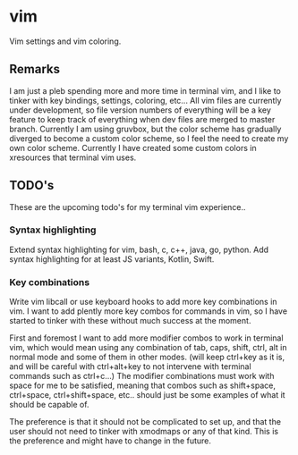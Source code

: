 # vim
Vim settings and vim coloring.

## Remarks
I am just a pleb spending more and more time in terminal vim, and I like to tinker with key bindings, settings, coloring, etc...
All vim files are currently under development, so file version numbers of everything will be a key feature to keep track of everything when dev files are merged to master branch.
Currently I am using gruvbox, but the color scheme has gradually diverged to become a custom color scheme, so I feel the need to create my own color scheme.
Currently I have created some custom colors in xresources that terminal vim uses.

## TODO's
These are the upcoming todo's for my terminal vim experience..

### Syntax highlighting
Extend syntax highlighting for vim, bash, c, c++, java, go, python.
Add syntax highlighting for at least JS variants, Kotlin, Swift.

### Key combinations
Write vim libcall or use keyboard hooks to add more key combinations in vim.
I want to add plently more key combos for commands in vim, so I have started to tinker with these without much success at the moment.

First and foremost I want to add more modifier combos to work in terminal vim, which would mean using any combination of tab, caps, shift, ctrl, alt in normal mode and some of them in other modes. (will keep ctrl+key as it is, and will be careful with ctrl+alt+key to not intervene with terminal commands such as ctrl+c...)
The modifier combinations must work with space for me to be satisfied, meaning that combos such as shift+space, ctrl+space, ctrl+shift+space, etc.. should just be some examples of what it should be capable of.

The preference is that it should not be complicated to set up, and that the user should not need to tinker with xmodmaps or any of that kind.
This is the preference and might have to change in the future.
